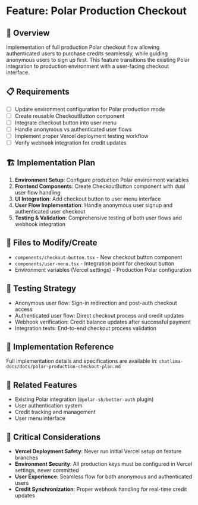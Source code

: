 # Feature: Polar Production Checkout

## 🎯 Overview
Implementation of full production Polar checkout flow allowing authenticated users to purchase credits seamlessly, while guiding anonymous users to sign up first. This feature transitions the existing Polar integration to production environment with a user-facing checkout interface.

## 📋 Requirements
- [ ] Update environment configuration for Polar production mode
- [ ] Create reusable CheckoutButton component
- [ ] Integrate checkout button into user menu
- [ ] Handle anonymous vs authenticated user flows
- [ ] Implement proper Vercel deployment testing workflow
- [ ] Verify webhook integration for credit updates

## 🏗️ Implementation Plan
1. **Environment Setup**: Configure production Polar environment variables
2. **Frontend Components**: Create CheckoutButton component with dual user flow handling
3. **UI Integration**: Add checkout button to user menu interface
4. **User Flow Implementation**: Handle anonymous user signup and authenticated user checkout
5. **Testing & Validation**: Comprehensive testing of both user flows and webhook integration

## 📁 Files to Modify/Create
- `components/checkout-button.tsx` - New checkout button component
- `components/user-menu.tsx` - Integration point for checkout button
- Environment variables (Vercel settings) - Production Polar configuration

## 🧪 Testing Strategy
- Anonymous user flow: Sign-in redirection and post-auth checkout access
- Authenticated user flow: Direct checkout process and credit updates
- Webhook verification: Credit balance updates after successful payment
- Integration tests: End-to-end checkout process validation

## 📝 Implementation Reference
Full implementation details and specifications are available in:
`chatlima-docs/docs/polar-production-checkout-plan.md`

## 🔗 Related Features
- Existing Polar integration (`@polar-sh/better-auth` plugin)
- User authentication system
- Credit tracking and management
- User menu interface

## 🚨 Critical Considerations
- **Vercel Deployment Safety**: Never run initial Vercel setup on feature branches
- **Environment Security**: All production keys must be configured in Vercel settings, never committed
- **User Experience**: Seamless flow for both anonymous and authenticated users
- **Credit Synchronization**: Proper webhook handling for real-time credit updates 